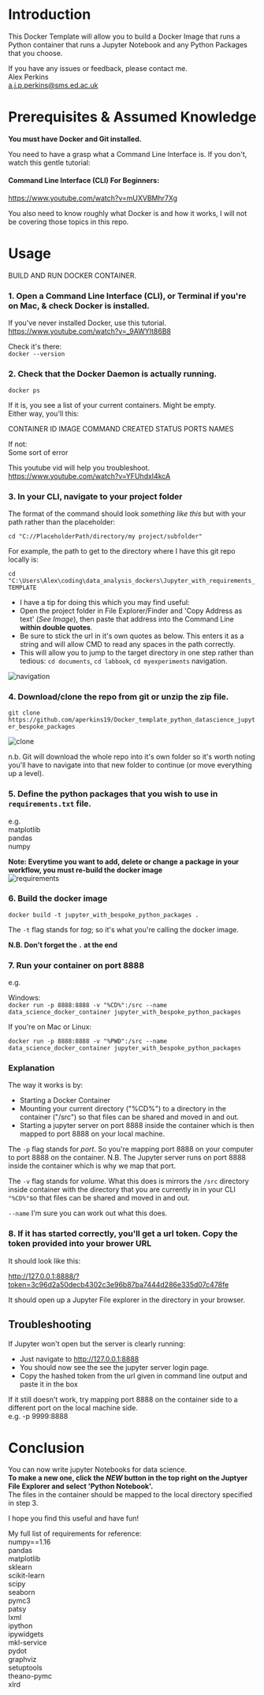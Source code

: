 # Introduction

This Docker Template will allow you to build a Docker Image that runs a Python container that runs a Jupyter Notebook and any Python Packages that you choose.  

If you have any issues or feedback, please contact me.  
Alex Perkins  
a.j.p.perkins@sms.ed.ac.uk

# Prerequisites & Assumed Knowledge

**You must have Docker and Git installed.**

You need to have a grasp what a Command Line Interface is. If you don't, watch this gentle tutorial:  

#### Command Line Interface (CLI) For Beginners:  
https://www.youtube.com/watch?v=mUXVBMhr7Xg


You also need to know roughly what Docker is and how it works, I will not be covering those topics in this repo.



# Usage

BUILD AND RUN DOCKER CONTAINER.

### 1. Open a Command Line Interface (CLI), or Terminal if you're on Mac, & check Docker is installed.  

If you've never installed Docker, use this tutorial.  
https://www.youtube.com/watch?v=_9AWYlt86B8

Check it's there:  
`docker --version`

### 2. Check that the Docker Daemon is actually running.

`docker ps`

If it is, you see a list of your current containers. Might be empty.  
Either way, you'll this:

CONTAINER ID   IMAGE     COMMAND   CREATED   STATUS    PORTS     NAMES  

If not:  
Some sort of error

This youtube vid will help you troubleshoot.  
https://www.youtube.com/watch?v=YFUhdxI4kcA


### 3. In your CLI, navigate to your project folder

The format of the command should look *something like this* but with your path rather than the placeholder:

`cd "C://PlaceholderPath/directory/my project/subfolder"`

For example, the path to get to the directory where I have this git repo locally is:

`cd "C:\Users\Alex\coding\data_analysis_dockers\Jupyter_with_requirements_TEMPLATE`

* I have a tip for doing this which you may find useful:  
* Open the project folder in File Explorer/Finder and 'Copy Address as text' (*See Image*), then paste that address into the Command Line **within double quotes**.  
* Be sure to stick the url in it's own quotes as below. This enters it as a string and will allow CMD to read any spaces in the path correctly.  
* This will allow you to jump to the target directory in one step rather than tedious: `cd documents`, `cd labbook`, `cd myexperiments` navigation.  

![navigation](https://github.com/aperkins19/Git_Guide_for_Scientists/blob/main/Assets/git3/effecient_navigation.png)


### 4. Download/clone the repo from git or unzip the zip file.

`git clone https://github.com/aperkins19/Docker_template_python_datascience_jupyter_bespoke_packages`

![clone](https://github.com/aperkins19/Git_Guide_for_Scientists/blob/main/Assets/docker_quick_start/git_clone.png)

n.b. Git will download the whole repo into it's own folder so it's worth noting you'll have to navigate into that new folder to continue (or move everything up a level).

### 5. Define the python packages that you wish to use in `requirements.txt` file.
e.g.  
matplotlib  
pandas  
numpy

**Note: Everytime you want to add, delete or change a package in your workflow, you must re-build the docker image**  
![requirements](https://github.com/aperkins19/Git_Guide_for_Scientists/blob/main/Assets/docker_quick_start/requirements.png)

### 6. Build the docker image

`docker build -t jupyter_with_bespoke_python_packages .`

The `-t` flag stands for *tag*; so it's what you're calling the docker image.

**N.B. Don't forget the `.` at the end**

### 7. Run your container on port 8888
e.g.

Windows:  
`docker run -p 8888:8888 -v "%CD%":/src --name data_science_docker_container jupyter_with_bespoke_python_packages`

If you're on Mac or Linux:

`docker run -p 8888:8888 -v "%PWD":/src --name data_science_docker_container jupyter_with_bespoke_python_packages`

### Explanation 

The way it works is by:
* Starting a Docker Container
* Mounting your current directory ("%CD%") to a directory in the container ("/src") so that files can be shared and moved in and out.
* Starting a jupyter server on port 8888 inside the container which is then mapped to port 8888 on your local machine.

The `-p` flag stands for *port*. So you're mapping port 8888 on your computer to port 8888 on the container. N.B. The Jupyter server runs on port 8888 inside the container which is why we map that port.

The `-v` flag stands for *volume*. What this does is mirrors the `/src` directory inside container with the directory that you are currently in in your CLI `"%CD%"`so that files can be shared and moved in and out.

`--name` I'm sure you can work out what this does.



### 8. If it has started correctly, you'll get a url token. Copy the token provided into your brower URL

It should look like this:

http://127.0.0.1:8888/?token=3c96d2a50decb4302c3e96b87ba7444d286e335d07c478fe

It should open up a Jupyter File explorer in the directory in your browser.

## Troubleshooting

If Jupyter won't open but the server is clearly running:
* Just navigate to http://127.0.0.1:8888
* You should now see the see the jupyter server login page.
* Copy the hashed token from the url given in command line output and paste it in the box

If it still doesn't work, try mapping port 8888 on the container side to a different port on the local machine side.  
e.g. -p 9999:8888


# Conclusion

You can now write jupyter Notebooks for data science.  
**To make a new one, click the *NEW* button in the top right on the Juptyer File Explorer and select 'Python Notebook'.**  
The files in the container should be mapped to the local directory specified in step 3.

I hope you find this useful and have fun!


My full list of requirements for reference:  
numpy==1.16  
pandas  
matplotlib  
sklearn  
scikit-learn  
scipy  
seaborn  
pymc3  
patsy  
lxml  
ipython  
ipywidgets  
mkl-service  
pydot  
graphviz  
setuptools  
theano-pymc  
xlrd  
